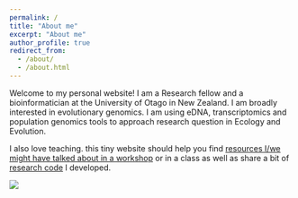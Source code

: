 ```yaml
---
permalink: /
title: "About me"
excerpt: "About me"
author_profile: true
redirect_from: 
  - /about/
  - /about.html
---
```


Welcome to my personal website! I am a Research fellow and a bioinformatician at the University of Otago in New Zealand. I am broadly interested in evolutionary genomics. I am using eDNA, transcriptomics and population genomics tools to approach research question in Ecology and Evolution. 

I also love teaching. this tiny website should help you find [resources I/we might have talked about in a workshop](https://ldutoit.github.io/teaching/) or in a class as well as share a bit of [research code](https://ldutoit.github.io/code/) I developed. 

![](../collage_home.png)


